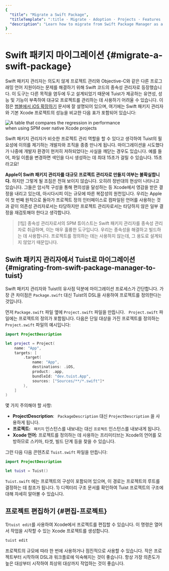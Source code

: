 ```yaml
---
{
  "title": "Migrate a Swift Package",
  "titleTemplate": ":title · Migrate · Adoption · Projects · Features · Guides · Tuist",
  "description": "Learn how to migrate from Swift Package Manager as a solution for managing your projects to Tuist projects."
}
---
```

# Swift 패키지 마이그레이션 {#migrate-a-swift-package}

Swift 패키지 관리자는 의도치 않게 프로젝트 관리와 Objective-C와 같은 다른 프로그래밍 언어 지원이라는 문제를 해결하기 위해
Swift 코드의 종속성 관리자로 등장했습니다. 이 도구는 다른 목적을 염두에 두고 설계되었기 때문에 Tuist가 제공하는 유연성, 성능 및
기능이 부족하여 대규모 프로젝트를 관리하는 데 사용하기 어려울 수 있습니다. 이 점은 [범블에서 iOS
확장하기](https://medium.com/bumble-tech/scaling-ios-at-bumble-239e0fa009f2) 문서에 잘
설명되어 있으며, 여기에는 Swift 패키지 관리자와 기본 Xcode 프로젝트의 성능을 비교한 다음 표가 포함되어 있습니다:

<img style="max-width: 400px;" alt="A table that compares the regression in performance when using SPM over native Xcode projects" src="/images/guides/start/migrate/performance-table.webp">

Swift 패키지 관리자가 비슷한 프로젝트 관리 역할을 할 수 있다고 생각하여 Tuist의 필요성에 이의를 제기하는 개발자와 조직을 종종 만나게
됩니다. 마이그레이션을 시도했다가 나중에 개발자 환경이 현저히 저하되었다는 사실을 깨닫는 경우도 있습니다. 예를 들어, 파일 이름을 변경하면
색인을 다시 생성하는 데 최대 15초가 걸릴 수 있습니다. 15초라고요!

**Apple이 Swift 패키지 관리자를 대규모 프로젝트 관리자로 만들지 여부는 불확실합니다.** 하지만 그렇게 될 조짐은 전혀 보이지
않습니다. 오히려 정반대의 현상이 나타나고 있습니다. 그들은 암시적 구성을 통해 편의성을 달성하는 등 Xcode에서 영감을 받은 결정을 내리고
있는데, <LocalizedLink href="/guides/features/projects/cost-of-convenience"> 아시다시피
</LocalizedLink> 이는 규모에 따른 복잡성의 원천입니다. 우리는 Apple이 첫 번째 원칙으로 돌아가 프로젝트 정의 인터페이스로
컴파일된 언어를 사용하는 것과 같이 의존성 관리자로서는 타당하지만 프로젝트 관리자로서는 타당하지 않은 일부 결정을 재검토해야 한다고 생각합니다.

> [!팁] 종속성 관리자로서의 SPM 튜이스트는 Swift 패키지 관리자를 종속성 관리자로 취급하며, 이는 매우 훌륭한 도구입니다. 우리는
> 종속성을 해결하고 빌드하는 데 사용합니다. 프로젝트를 정의하는 데는 사용하지 않는데, 그 용도로 설계되지 않았기 때문입니다.

## Swift 패키지 관리자에서 Tuist로 마이그레이션 {#migrating-from-swift-package-manager-to-tuist}

Swift 패키지 관리자와 Tuist의 유사점 덕분에 마이그레이션 프로세스가 간단합니다. 가장 큰 차이점은 `Package.swift` 대신
Tuist의 DSL을 사용하여 프로젝트를 정의한다는 것입니다.

먼저 `Package.swift` 파일 옆에 `Project.swift` 파일을 만듭니다. ` Project.swift` 파일에는 프로젝트의
정의가 포함됩니다. 다음은 단일 대상을 가진 프로젝트를 정의하는 `Project.swift` 파일의 예시입니다:

```swift
import ProjectDescription

let project = Project(
    name: "App",
    targets: [
        .target(
            name: "App",
            destinations: .iOS,
            product: .app,
            bundleId: "dev.tuist.App",
            sources: ["Sources/**/*.swift"]*
        ),
    ]
)
```

몇 가지 주의해야 할 사항:

- **ProjectDescription**: ` PackageDescription` 대신 `ProjectDescription` 을 사용하게
  됩니다.
- **프로젝트:** ` 패키지` 인스턴스를 내보내는 대신 `프로젝트` 인스턴스를 내보내게 됩니다.
- **Xcode 언어:** 프로젝트를 정의하는 데 사용하는 프리미티브는 Xcode의 언어를 모방하므로 스키마, 타겟, 빌드 단계 등을 찾을 수
  있습니다.

그런 다음 다음 콘텐츠로 `Tuist.swift` 파일을 만듭니다:

```swift
import ProjectDescription

let tuist = Tuist()
```

`Tuist.swift` 에는 프로젝트의 구성이 포함되어 있으며, 이 경로는 프로젝트의 루트를 결정하는 데 참조가 됩니다. 1} 디렉터리
구조</LocalizedLink> 문서를 확인하여 Tuist 프로젝트의 구조에 대해 자세히 알아볼 수 있습니다.

## 프로젝트 편집하기 {#편집-프로젝트}

1}`tuist edit`</LocalizedLink>를 사용하여 Xcode에서 프로젝트를 편집할 수 있습니다. 이 명령은 열어서 작업을 시작할
수 있는 Xcode 프로젝트를 생성합니다.

```bash
tuist edit
```

프로젝트의 규모에 따라 한 번에 사용하거나 점진적으로 사용할 수 있습니다. 작은 프로젝트부터 시작하여 DSL과 워크플로에 익숙해지는 것이
좋습니다. 항상 가장 의존도가 높은 대상부터 시작하여 최상위 대상까지 작업하는 것이 좋습니다.
